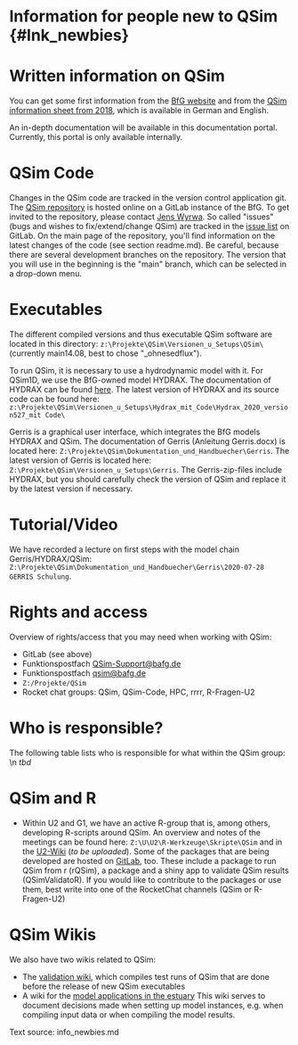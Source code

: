 Information for people new to QSim {#lnk_newbies}
===================================

# Written information on QSim
You can get some first information from the 
[BfG website](https://www.bafg.de/DE/08_Ref/U2/QSIM/qsim_node.html) and from the
[QSim information sheet from 2018](https://doi.bafg.de/BfG/2015/BfG_QSim.pdf), 
which is available in German and English.

An in-depth documentation will be available in this documentation portal.
Currently, this portal is only available internally. 

# QSim Code
Changes in the QSim code are tracked in the version control application git.
The [QSim repository](https://gitlab.lan.bafg.de/qsim/) is hosted online on a 
GitLab instance of the BfG. To get invited to the repository, please contact 
[Jens Wyrwa](http://www.bafg.de/DE/08_Ref/U2/05_Mitarbeiter/wyrwa_j/wyrwa_node.html).
So called "issues" (bugs and wishes to fix/extend/change QSim) are tracked in 
the [issue list](https://gitlab.lan.bafg.de/qsim/qsim/-/issues?sort=created_date&state=opened) 
on GitLab. On the main page of the repository, you'll find 
information on the latest changes of the code (see section readme.md). Be 
careful, because there are several development branches on the repository.
The version that you will use in the beginning is the "main" branch, which 
can be selected in a drop-down menu.

# Executables
The different compiled versions and thus executable QSim software are located 
in this directory: `z:\Projekte\QSim\Versionen_u_Setups\QSim\`
(currently main14.08, best to chose "_ohnesedflux").

To run QSim, it is necessary to use a hydrodynamic model with it.
For QSim1D, we use the BfG-owned model HYDRAX. The documentation of HYDRAX 
can be found [here](https://doi.bafg.de/BfG/2021/HYDRAX2021.pdf).
The latest version of HYDRAX and its source code can be found here:
`z:\Projekte\QSim\Versionen_u_Setups\Hydrax_mit_Code\Hydrax_2020_version527_mit Code\`

Gerris is a graphical user interface, which integrates the BfG models HYDRAX and 
QSim. The documentation of Gerris (Anleitung Gerris.docx) is located here:
`Z:\Projekte\QSim\Dokumentation_und_Handbuecher\Gerris`. The latest version of 
Gerris is located here: `Z:\Projekte\QSim\Versionen_u_Setups\Gerris`. 
The Gerris-zip-files include HYDRAX, but you should carefully check the version 
of QSim and replace it by the latest version if necessary. 

# Tutorial/Video
We have recorded a lecture on first steps with the model chain 
Gerris/HYDRAX/QSim: 
`Z:\Projekte\QSim\Dokumentation_und_Handbuecher\Gerris\2020-07-28 GERRIS Schulung`.

# Rights and access
Overview of rights/access that you may need when working with QSim:
- GitLab (see above)
- Funktionspostfach QSim-Support@bafg.de 
- Funktionspostfach qsim@bafg.de
- `Z:/Projekte/QSim`
- Rocket chat groups: QSim, QSim-Code, HPC, rrrr, R-Fragen-U2

# Who is responsible?
The following table lists who is responsible for what within the QSim group: \n
*tbd* <!-- Link zu unserer Tabelle aus QSim-Intern? -->

# QSim and R
- Within U2 and G1, we have an active R-group that is, among others, 
  developing R-scripts around QSim. An overview and notes of the meetings can be 
  found here: `Z:\U\U2\R-Werkzeuge\Skripte\QSim` and in the 
  [U2-Wiki](http://voss-wiki.bafg.de/instanzen/u2wiki/doku.php?id=start) 
  (*to be uploaded*). Some of the packages that are being developed are hosted on 
  [GitLab](https://gitlab.lan.bafg.de/qsim), too. These include a package to run 
  QSim from r (rQSim), a package and a shiny app to validate QSim results
  (QSimValidatoR). If you would like to contribute to the packages or use them,
  best write into one of the RocketChat channels (QSim or R-Fragen-U2)	

# QSim Wikis
We also have two wikis related to QSim:
- The [validation wiki](http://voss-wiki.bafg.de/instanzen/qsim_validierung/),
  which compiles test runs of QSim that are done before the release of new 
  QSim executables
- A wiki for the [model applications in the estuary](http://voss-wiki.bafg.de/instanzen/modellwiki/?animal=modellwiki)
  This wiki serves to document decisions made when setting up model instances,
  e.g. when compiling input data or when compiling the model results.

Text source: info_newbies.md